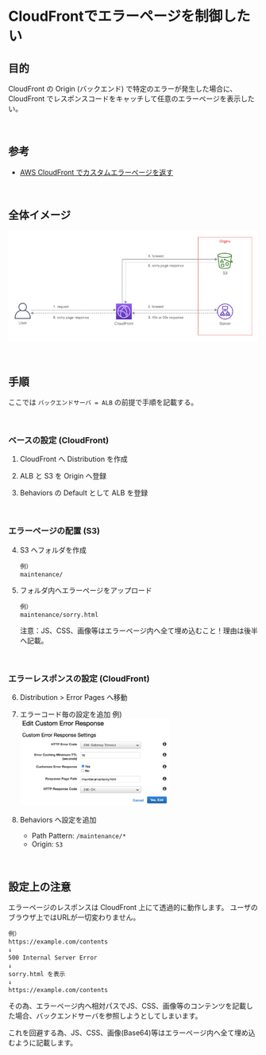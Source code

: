 # CloudFrontでエラーページを制御したい

## 目的

CloudFront の Origin (バックエンド) で特定のエラーが発生した場合に、CloudFront でレスポンスコードをキャッチして任意のエラーページを表示したい。

<br>

## 参考

- [AWS CloudFront でカスタムエラーページを返す](https://blog.nijot.com/aws/maintenancewindow-with-cloudfront/)

<br>

## 全体イメージ

![image](./images/cloudfront_sorry_1.png)

<br>

## 手順

ここでは ```バックエンドサーバ = ALB``` の前提で手順を記載する。

<br>

### ベースの設定 (CloudFront)

1. CloudFront へ Distribution を作成

2. ALB と S3 を Origin へ登録

3. Behaviors の Default として ALB を登録

<br>

### エラーページの配置 (S3)

4. S3 へフォルダを作成
    ```
    例）
    maintenance/
    ```

5. フォルダ内へエラーページをアップロード
    ```
    例）
    maintenance/sorry.html
    ```
    注意：JS、CSS、画像等はエラーページ内へ全て埋め込むこと！理由は後半へ記載。

<br>

### エラーレスポンスの設定 (CloudFront)

6. Distribution > Error Pages へ移動

7. エラーコード毎の設定を追加
    例)
    <img src="./images/cloudfront_sorry_2.png" width=300>

8. Behaviors へ設定を追加
    - Path Pattern: ```/maintenance/*```
    - Origin: ```S3```

<br>

## 設定上の注意

エラーページのレスポンスは CloudFront 上にて透過的に動作します。
ユーザのブラウザ上ではURLが一切変わりません。

```
例）
https://example.com/contents
↓
500 Internal Server Error
↓
sorry.html を表示
↓
https://example.com/contents
```

その為、エラーページ内へ相対パスでJS、CSS、画像等のコンテンツを記載した場合、バックエンドサーバを参照しようとしてしまいます。

これを回避する為、JS、CSS、画像(Base64)等はエラーページ内へ全て埋め込むように記載します。
